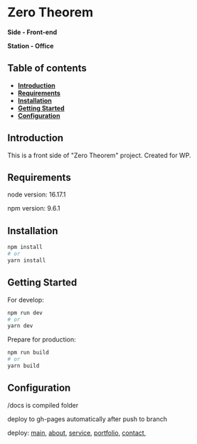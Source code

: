 # Zero Theorem

**Side - Front-end**

**Station - Office**

## Table of contents
- **[Introduction](#introduction)**
- **[Requirements](#requirements)**
- **[Installation](#installation)**
- **[Getting Started](#getting-started)**
- **[Configuration](#configuration)**

<h2 id="introduction">Introduction</h2>

This is a front side of "Zero Theorem" project. Created for WP.

<h2 id="requirements">Requirements</h2>

node version: 16.17.1

npm version: 9.6.1

<h2 id="installation">Installation</h2>

```bash
npm install
# or
yarn install
```

<h2 id="getting-started">Getting Started</h2>

For develop:

```bash
npm run dev
# or
yarn dev
```

Prepare for production:
```bash
npm run build
# or
yarn build
```

<h2 id="configuration">Configuration</h2>

/docs is compiled folder

deploy to gh-pages automatically after push to branch

deploy:
[main](https://presto-agency.github.io/Zero-Theorem/),
[about](https://presto-agency.github.io/Zero-Theorem/about-us.html),
[service](https://presto-agency.github.io/Zero-Theorem/service.html),
[portfolio](https://presto-agency.github.io/Zero-Theorem/portfolio.html),
[contact](https://presto-agency.github.io/Zero-Theorem/contact.html),
